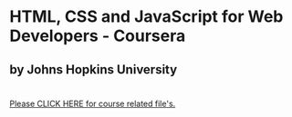 ### <h1>HTML, CSS and JavaScript for Web Developers - Coursera<br><h2>by Johns Hopkins University</h2><h1>
[Please CLICK HERE for course related file's.](https://github.com/TomSaju2001/Coursera-test/tree/gh-pages)

